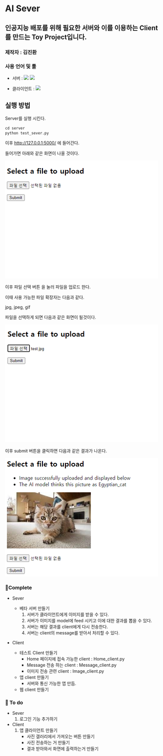 # AI Sever
## 인공지능 배포를 위해 필요한 서버와 이를 이용하는 Client를 만드는 Toy Project입니다.

### 제작자 : 김진환

### 사용 언어 및 툴

- 서버 : <img src="https://img.shields.io/badge/Python-3776AB?style=flat-square&logo=Python&logoColor=white"/> <img src="https://img.shields.io/badge/Flask-000000?style=flat-square&logo=Flask&logoColor=white"/>

- 클라이언트 : <img src="https://img.shields.io/badge/Flutter-02569B?style=flat-square&logo=Flutter&logoColor=white"/>

## 실행 방법

Server를 실행 시킨다.
```
cd server
python test_sever.py
```
이후 http://127.0.0.1:5000/ 에 들어간다.

들어가면 아래와 같은 화면이 나올 것이다.

<img src="./image_source/server_entrance.png">

이후 파일 선택 버튼 을 눌러 파일을 업로드 한다.

이때 사용 가능한 파일 확장자는 다음과 같다.

jpg, jpeg, gif

파일을 선택하게 되면 다음과 같은 화면이 될것이다.

<img src="./image_source/file_selected.png">

이후 submit 버튼을 클릭하면 다음과 같은 결과가 나온다.

<img src = "./image_source/success_image.png">


### 🤘Complete
- Sever
    - 베타 서버 만들기
        1. 서버가 클라이언트에게 이미지를 받을 수 있다.
        2. 서버가 이미지를 model에 feed 시키고 이에 대한 결과를 뽑을 수 있다.
        3. 서버는 해당 결과를 client에게 다시 전송한다.
        4. 서버는 client의 message를 받아서 처리할 수 있다.

- Client
    - 테스트 Client 만들기
        - Home 페이지에 접속 가능한 client : Home_client.py
        - Message 전송 하는 client : Message_client.py
        - 이미지 전송 관련 client : Image_client.py
    - 앱 client 만들기
        - 서버와 통신 가능한 앱 만듬.
    - 웹 client 만들기
### 💪 To do

- Sever
    1. 로그인 기능  추가하기
- Client
  1. 앱 클라이언트 만들기
        - 사진 갤러리에서 가져오는 버튼 만들기
        - 사진 전송하는 거 만들기
        - 결과 받아와서 화면에 출력하는거 만들기
  







